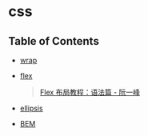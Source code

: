 # css

## Table of Contents

- [wrap](./wrap.md)

- [flex](./flex.md)

  > [Flex 布局教程：语法篇 - 阮一峰](http://www.ruanyifeng.com/blog/2015/07/flex-grammar.html)

- [ellipsis](./ellipsis.md)

- [BEM](./BEM.md)
